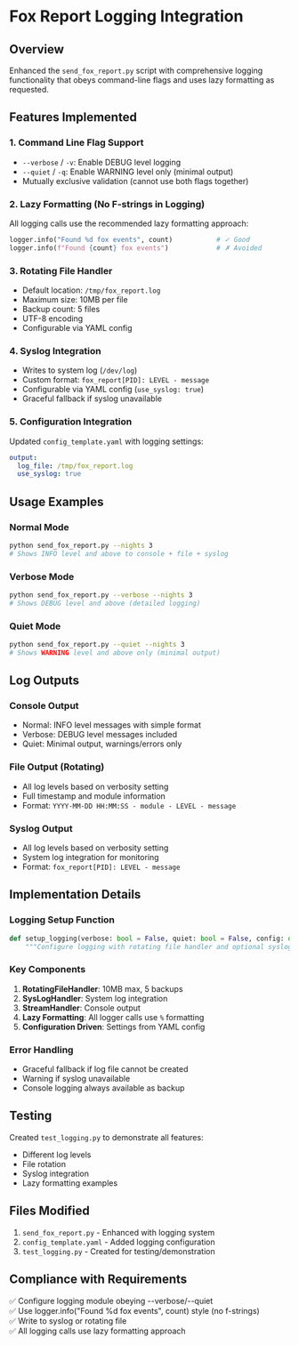 # Fox Report Logging Integration

## Overview
Enhanced the `send_fox_report.py` script with comprehensive logging functionality that obeys command-line flags and uses lazy formatting as requested.

## Features Implemented

### 1. Command Line Flag Support
- `--verbose` / `-v`: Enable DEBUG level logging
- `--quiet` / `-q`: Enable WARNING level only (minimal output)
- Mutually exclusive validation (cannot use both flags together)

### 2. Lazy Formatting (No F-strings in Logging)
All logging calls use the recommended lazy formatting approach:
```python
logger.info("Found %d fox events", count)           # ✓ Good
logger.info(f"Found {count} fox events")            # ✗ Avoided
```

### 3. Rotating File Handler
- Default location: `/tmp/fox_report.log`
- Maximum size: 10MB per file
- Backup count: 5 files
- UTF-8 encoding
- Configurable via YAML config

### 4. Syslog Integration
- Writes to system log (`/dev/log`)
- Custom format: `fox_report[PID]: LEVEL - message`
- Configurable via YAML config (`use_syslog: true`)
- Graceful fallback if syslog unavailable

### 5. Configuration Integration
Updated `config_template.yaml` with logging settings:
```yaml
output:
  log_file: /tmp/fox_report.log
  use_syslog: true
```

## Usage Examples

### Normal Mode
```bash
python send_fox_report.py --nights 3
# Shows INFO level and above to console + file + syslog
```

### Verbose Mode
```bash
python send_fox_report.py --verbose --nights 3
# Shows DEBUG level and above (detailed logging)
```

### Quiet Mode
```bash
python send_fox_report.py --quiet --nights 3
# Shows WARNING level and above only (minimal output)
```

## Log Outputs

### Console Output
- Normal: INFO level messages with simple format
- Verbose: DEBUG level messages included
- Quiet: Minimal output, warnings/errors only

### File Output (Rotating)
- All log levels based on verbosity setting
- Full timestamp and module information
- Format: `YYYY-MM-DD HH:MM:SS - module - LEVEL - message`

### Syslog Output
- All log levels based on verbosity setting
- System log integration for monitoring
- Format: `fox_report[PID]: LEVEL - message`

## Implementation Details

### Logging Setup Function
```python
def setup_logging(verbose: bool = False, quiet: bool = False, config: dict = None) -> None:
    """Configure logging with rotating file handler and optional syslog."""
```

### Key Components
1. **RotatingFileHandler**: 10MB max, 5 backups
2. **SysLogHandler**: System log integration
3. **StreamHandler**: Console output
4. **Lazy Formatting**: All logger calls use `%` formatting
5. **Configuration Driven**: Settings from YAML config

### Error Handling
- Graceful fallback if log file cannot be created
- Warning if syslog unavailable
- Console logging always available as backup

## Testing
Created `test_logging.py` to demonstrate all features:
- Different log levels
- File rotation
- Syslog integration
- Lazy formatting examples

## Files Modified
1. `send_fox_report.py` - Enhanced with logging system
2. `config_template.yaml` - Added logging configuration
3. `test_logging.py` - Created for testing/demonstration

## Compliance with Requirements
✅ Configure logging module obeying --verbose/--quiet  
✅ Use logger.info("Found %d fox events", count) style (no f-strings)  
✅ Write to syslog or rotating file  
✅ All logging calls use lazy formatting approach
